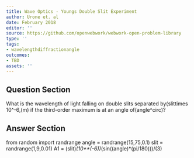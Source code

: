 ```yaml
---
title: Wave Optics - Youngs Double Slit Experiment
author: Urone et. al
date: February 2018
editor: ''
source: https://github.com/openwebwork/webwork-open-problem-library
type: ''
tags:
- wavelengthdiffractionangle
outcomes:
- TBD
assets: ''
---
```


## Question Section 

What is the wavelength of light falling on double slits separated by(slittimes 10^-6,(m) if the third-order maximum is at an angle of(angle^circ)?



## Answer Section

from random import randrange
angle = randrange(15,75,0.1)
slit = randrange(1,9,0.01)
A1 = (slit)*(10**(-6))*(sin((angle)*(pi/180)))/(3)